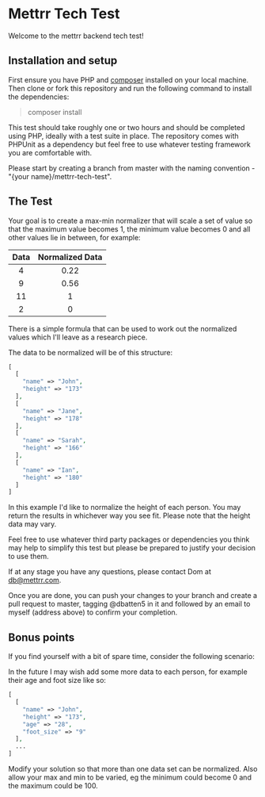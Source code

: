 # Mettrr Tech Test

Welcome to the mettrr backend tech test!

## Installation and setup

First ensure you have PHP and [composer]('https://getcomposer.org/') installed
on your local machine. Then clone or fork this repository and run the following
command to install the dependencies:

> composer install

This test should take roughly one or two hours and should be completed using
PHP, ideally with a test suite in place. The repository comes with PHPUnit as a
dependency but feel free to use whatever testing framework you are comfortable
with.

Please start by creating a branch from master with the naming convention -
"{your name}/mettrr-tech-test".

## The Test

Your goal is to create a max-min normalizer that will scale a set of value so
that the maximum value becomes 1, the minimum value becomes 0 and all other
values lie in between, for example:

| Data    | Normalized Data |
|:-------:|:---------------:|
|   4     |     0.22        |
|   9     |     0.56        |
|   11    |      1          |
|   2     |      0          |

There is a simple formula that can be used to work out the normalized values
which I'll leave as a research piece.

The data to be normalized will be of this structure:

```php
[
  [
    "name" => "John",
    "height" => "173"
  ],
  [
    "name" => "Jane",
    "height" => "178"
  ],
  [
    "name" => "Sarah",
    "height" => "166"
  ],
  [
    "name" => "Ian",
    "height" => "180"
  ]
]
```

In this example I'd like to normalize the height of each person. You may return
the results in whichever way you see fit. Please note that the height data may
vary.

Feel free to use whatever third party packages or dependencies you think may
help to simplify this test but please be prepared to justify your decision to
use them.

If at any stage you have any questions, please contact Dom at db@mettrr.com.

Once you are done, you can push your changes to your branch and create a pull
request to master, tagging @dbatten5 in it and followed by an email to myself
(address above) to confirm your completion.

## Bonus points

If you find yourself with a bit of spare time, consider the following scenario:

In the future I may wish add some more data to each person, for example their
age and foot size like so:

```php
[
  [
    "name" => "John",
    "height" => "173",
    "age" => "28",
    "foot_size" => "9"
  ],
  ...
]
```

Modify your solution so that more than one data set can be normalized. Also
allow your max and min to be varied, eg the minimum could become 0 and the
maximum could be 100.
